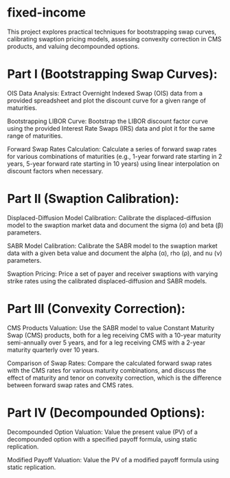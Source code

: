 # fixed-income
This project explores practical techniques for bootstrapping swap curves, calibrating swaption pricing models, assessing convexity correction in CMS products, and valuing decompounded options.

# Part I (Bootstrapping Swap Curves):

OIS Data Analysis: Extract Overnight Indexed Swap (OIS) data from a provided spreadsheet and plot the discount curve for a given range of maturities.

Bootstrapping LIBOR Curve: Bootstrap the LIBOR discount factor curve using the provided Interest Rate Swaps (IRS) data and plot it for the same range of maturities.

Forward Swap Rates Calculation: Calculate a series of forward swap rates for various combinations of maturities (e.g., 1-year forward rate starting in 2 years, 5-year forward rate starting in 10 years) using linear interpolation on discount factors when necessary.

# Part II (Swaption Calibration):

Displaced-Diffusion Model Calibration: Calibrate the displaced-diffusion model to the swaption market data and document the sigma (σ) and beta (β) parameters.

SABR Model Calibration: Calibrate the SABR model to the swaption market data with a given beta value and document the alpha (α), rho (ρ), and nu (ν) parameters.

Swaption Pricing: Price a set of payer and receiver swaptions with varying strike rates using the calibrated displaced-diffusion and SABR models.

# Part III (Convexity Correction):

CMS Products Valuation: Use the SABR model to value Constant Maturity Swap (CMS) products, both for a leg receiving CMS with a 10-year maturity semi-annually over 5 years, and for a leg receiving CMS with a 2-year maturity quarterly over 10 years.

Comparison of Swap Rates: Compare the calculated forward swap rates with the CMS rates for various maturity combinations, and discuss the effect of maturity and tenor on convexity correction, which is the difference between forward swap rates and CMS rates.

# Part IV (Decompounded Options):

Decompounded Option Valuation: Value the present value (PV) of a decompounded option with a specified payoff formula, using static replication.

Modified Payoff Valuation: Value the PV of a modified payoff formula using static replication.
